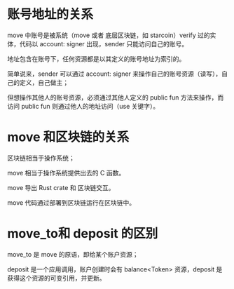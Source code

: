 # 账号地址的关系

move 中账号是被系统（move 或者 底层区块链，如 starcoin）verify 过的实体，代码以 account: signer 出现，sender 只能访问自己的账号。

地址包含在账号下，任何资源都是以其定义的账号地址为索引的。

简单说来，sender 可以通过 account: signer 来操作自己的账号资源（读写），自己的定义，自己做主；

但想操作其他人的账号资源，必须通过其他人定义的 public fun 方法来操作，而访问 public fun 则通过他人的地址访问（use 关键字）。



# move 和区块链的关系

区块链相当于操作系统；

move 相当于操作系统提供出去的 C 函数。

move 导出 Rust crate 和 区块链交互。

move 代码通过部署到区块链运行在区块链中。



# move_to和 deposit 的区别

move_to 是  move 的原语，即给某个账户资源；

deposit 是一个应用调用，账户创建时会有 balance\<Token\> 资源，deposit 是获得这个资源的可变引用，并更新。